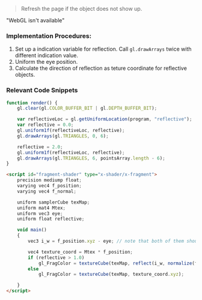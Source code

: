 <html lang="en">
<meta charset="UTF-8">
<script src="../angel_common/initShaders.js"></script>
<script src="../angel_common/webgl-utils.js"></script>
<script src="../angel_common/MV.js"></script>
<script src="work7/t73.js"></script>

<script id="vertex-shader" type="x-shader/x-vertex">
	attribute vec4 vPosition;
	attribute vec4 vNormal;

	uniform mat4 modelMatrix;
	uniform mat4 viewMatrix;
	uniform mat4 projectionMatrix;

	varying vec4 f_position;
	varying vec4 f_normal;
	
	void main()
	{	
		f_normal = vNormal;
		
		gl_Position = modelMatrix * projectionMatrix * viewMatrix * vPosition;
		f_position = gl_Position;
	}
</script>

<script id="fragment-shader" type="x-shader/x-fragment">
	precision mediump float;
	varying vec4 f_position;
	varying vec4 f_normal;

	uniform samplerCube texMap;
	uniform mat4 Mtex;
	uniform vec3 eye;
	uniform float reflective;

	void main()
	{
		vec3 i_w = f_position.xyz - eye; // note that both of them should be in world coordinates

		vec4 texture_coord = Mtex * f_position;
		if (reflective > 1.0)
			gl_FragColor = textureCube(texMap, reflect(i_w, normalize(f_normal.xyz)));
		else 
			gl_FragColor = textureCube(texMap, texture_coord.xyz);

	}
</script>

> Refresh the page if the object does not show up.
<body>
	<canvas id='gl-canvas' height="512" width="512">
        "WebGL isn't available"
    </canvas>
	<br>
</body>

</html>


### Implementation Procedures:
1. Set up a indication variable for reflection. Call `gl.drawArrays` twice with different indication value.
2. Uniform the eye position.
3. Calculate the direction of reflection as teture coordinate for reflective objects.

### Relevant Code Snippets
```js 
function render() {
	gl.clear(gl.COLOR_BUFFER_BIT | gl.DEPTH_BUFFER_BIT);

	var reflectiveLoc = gl.getUniformLocation(program, "reflective");
	var reflective = 0.0;
	gl.uniform1f(reflectiveLoc, reflective);
	gl.drawArrays(gl.TRIANGLES, 0, 6);

	reflective = 2.0;
	gl.uniform1f(reflectiveLoc, reflective);
	gl.drawArrays(gl.TRIANGLES, 6, pointsArray.length - 6);
}
```

```html
<script id="fragment-shader" type="x-shader/x-fragment">
	precision mediump float;
	varying vec4 f_position;
	varying vec4 f_normal;

	uniform samplerCube texMap;
	uniform mat4 Mtex;
	uniform vec3 eye;
	uniform float reflective;

	void main()
	{
		vec3 i_w = f_position.xyz - eye; // note that both of them should be in world coordinates

		vec4 texture_coord = Mtex * f_position;
		if (reflective > 1.0)
			gl_FragColor = textureCube(texMap, reflect(i_w, normalize(f_normal.xyz)));
		else 
			gl_FragColor = textureCube(texMap, texture_coord.xyz);

	}
</script>
```